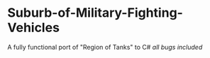# Suburb-of-Military-Fighting-Vehicles
A fully functional port of "Region of Tanks" to C# *all bugs included*
